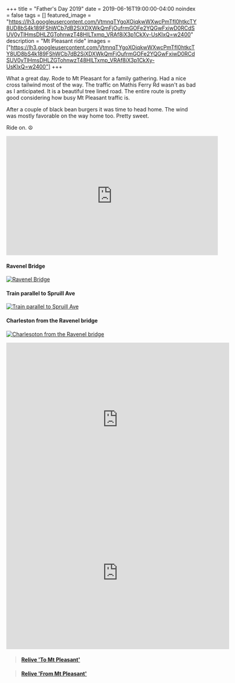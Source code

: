 +++
title =  "Father's Day 2019"
date = 2019-06-16T19:00:00-04:00
noindex = false
tags = []
featured_image = "https://lh3.googleusercontent.com/VtmnqTYgoXOiqkwWXwcPmTfI0htkcTY8UD8bS4k189FShWCb7dB2SiXDXWkQmFjOufrmGOFe2YQGwFxiwD0RCdSUV0yTlHmsDHLZGTohnwzT48HlLTxmp_VRAf8iX3p1CkXy-UsKlxQ=w2400"
description = "Mt Pleasant ride"
images = ["https://lh3.googleusercontent.com/VtmnqTYgoXOiqkwWXwcPmTfI0htkcTY8UD8bS4k189FShWCb7dB2SiXDXWkQmFjOufrmGOFe2YQGwFxiwD0RCdSUV0yTlHmsDHLZGTohnwzT48HlLTxmp_VRAf8iX3p1CkXy-UsKlxQ=w2400"]
+++

What a great day. Rode to Mt Pleasant for a family gathering. Had a nice cross tailwind most of the way. The traffic on Mathis Ferry Rd wasn't as bad as I anticipated. It is a beautiful tree lined road. The entire route is pretty good considering how busy Mt Pleasant traffic is.

After a couple of black bean burgers it was time to head home. The wind was mostly favorable on the way home too. Pretty sweet.

Ride on. ☮

<iframe width="560" height="315" src="https://www.youtube.com/embed/xQvoOdXvhOY" frameborder="0" allow="accelerometer; autoplay; encrypted-media; gyroscope; picture-in-picture" allowfullscreen></iframe>

#### Ravenel Bridge
[![Ravenel Bridge](https://lh3.googleusercontent.com/KSUGR_ra1oRQB3MRHjX5HYzV3SG8Pmm-9_e92Fqq148vqoq2BTlaoVyukkEmqeClzcEagmDJEl0JcojFdmbTApmM3cD61H7BQKnvJ741F08Wz9iMdvrgMHSBeBy_cuWR5zTZ_4KeHQU=w2400)](https://lh3.googleusercontent.com/KSUGR_ra1oRQB3MRHjX5HYzV3SG8Pmm-9_e92Fqq148vqoq2BTlaoVyukkEmqeClzcEagmDJEl0JcojFdmbTApmM3cD61H7BQKnvJ741F08Wz9iMdvrgMHSBeBy_cuWR5zTZ_4KeHQU=w2400)


#### Train parallel to Spruill Ave
[![Train parallel to Spruill Ave](https://lh3.googleusercontent.com/8EyRj-YDl787s6M6ih2aZVwpmk52HCz-f46ULtHsN0uMBS42BDm1X_pDBKZ6suEray847jtaqtwR3KAQK1NBESuL47xLg3GWuDQEHs_UAup-bDNJuQ2QNdgfBwRyuudPFSObaT6jO4s=w2400)](https://lh3.googleusercontent.com/8EyRj-YDl787s6M6ih2aZVwpmk52HCz-f46ULtHsN0uMBS42BDm1X_pDBKZ6suEray847jtaqtwR3KAQK1NBESuL47xLg3GWuDQEHs_UAup-bDNJuQ2QNdgfBwRyuudPFSObaT6jO4s=w2400)


#### Charleston from the Ravenel bridge
[![Charlesoton from the Ravenel bridge](https://lh3.googleusercontent.com/B23mxYhohneeIwOJblqF3xhhniVOnYUXt2XKJo7mjZ-O0LhpSaEE1dOtLOgj5MXBJ1H1gNCOg5URKbXBV7_kKv1yzIkhK0qJwGn-EOFjfzPxjWbnafdok_o-f8NR6kNeB3YAmBBBoTI=w2400)](https://lh3.googleusercontent.com/B23mxYhohneeIwOJblqF3xhhniVOnYUXt2XKJo7mjZ-O0LhpSaEE1dOtLOgj5MXBJ1H1gNCOg5URKbXBV7_kKv1yzIkhK0qJwGn-EOFjfzPxjWbnafdok_o-f8NR6kNeB3YAmBBBoTI=w2400)


<iframe height='405' width='590' frameborder='0' allowtransparency='true' scrolling='no' src='https://www.strava.com/activities/2455575587/embed/e856c632d2657ac3a7356c66d95a3640e33973b4'></iframe>

<iframe height='405' width='590' frameborder='0' allowtransparency='true' scrolling='no' src='https://www.strava.com/activities/2456332624/embed/403f553787f79f741906fa229054f8a80863bb9f'></iframe>

<blockquote class="embedly-card" data-card-controls="0" data-card-key="f1631a41cb254ca5b035dc5747a5bd75"><h4><a href="https://www.relive.cc/view/2455575587?r=embed-site">Relive 'To Mt Pleasant'</a></h4></blockquote>
        <script async src="https://cdn.embedly.com/widgets/platform.js" charset="UTF-8"></script>

<blockquote class="embedly-card" data-card-controls="0" data-card-key="f1631a41cb254ca5b035dc5747a5bd75"><h4><a href="https://www.relive.cc/view/2456332624?r=embed-site">Relive 'From Mt Pleasant'</a></h4></blockquote>
        <script async src="https://cdn.embedly.com/widgets/platform.js" charset="UTF-8"></script>
